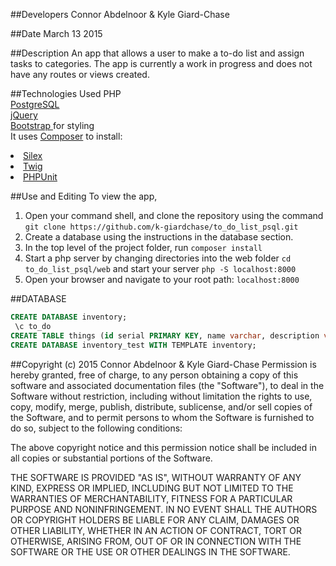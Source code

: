 ##Developers
Connor Abdelnoor & Kyle Giard-Chase

##Date
March 13 2015

##Description
An app that allows a user to make a to-do list and assign tasks to categories. The app is currently a work in progress and does not have any routes or views created.

##Technologies Used
PHP <br>
<a href='http://www.postgresql.org/'>PostgreSQL</a> <br>
<a href='https://developers.google.com/speed/libraries/'>jQuery</a> <br>
<a href='http://getbootstrap.com/'>Bootstrap </a>for styling <br>
It uses <a href='https://getcomposer.org/'>Composer</a> to install:
<li>
<a href='http://silex.sensiolabs.org/'>Silex</a>
</li>
<li><a href='http://twig.sensiolabs.org/'>Twig</a></li>
<li><a href='https://phpunit.de/'>PHPUnit</a></li>

##Use and Editing
To view the app,<br>
1. Open your command shell, and clone the repository using the command `git clone https://github.com/k-giardchase/to_do_list_psql.git`<br>
2. Create a database using the instructions in the database section.
3. In the top level of the project folder, run `composer install`<br>
4. Start a php server by changing directories into the web folder `cd to_do_list_psql/web`
and start your server `php -S localhost:8000`<br>
5. Open your browser and navigate to your root path: `localhost:8000`

##DATABASE
```sql
CREATE DATABASE inventory;
 \c to_do
CREATE TABLE things (id serial PRIMARY KEY, name varchar, description varchar, keep bool);
CREATE DATABASE inventory_test WITH TEMPLATE inventory;
```

##Copyright (c) 2015 Connor Abdelnoor & Kyle Giard-Chase
Permission is hereby granted, free of charge, to any person obtaining a copy
of this software and associated documentation files (the "Software"), to deal
in the Software without restriction, including without limitation the rights
to use, copy, modify, merge, publish, distribute, sublicense, and/or sell
copies of the Software, and to permit persons to whom the Software is
furnished to do so, subject to the following conditions:

The above copyright notice and this permission notice shall be included in
all copies or substantial portions of the Software.

THE SOFTWARE IS PROVIDED "AS IS", WITHOUT WARRANTY OF ANY KIND, EXPRESS OR
IMPLIED, INCLUDING BUT NOT LIMITED TO THE WARRANTIES OF MERCHANTABILITY,
FITNESS FOR A PARTICULAR PURPOSE AND NONINFRINGEMENT. IN NO EVENT SHALL THE
AUTHORS OR COPYRIGHT HOLDERS BE LIABLE FOR ANY CLAIM, DAMAGES OR OTHER
LIABILITY, WHETHER IN AN ACTION OF CONTRACT, TORT OR OTHERWISE, ARISING FROM,
OUT OF OR IN CONNECTION WITH THE SOFTWARE OR THE USE OR OTHER DEALINGS IN
THE SOFTWARE.

